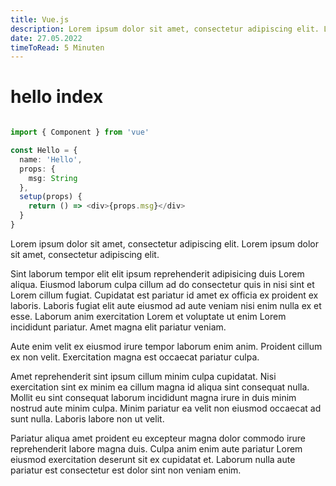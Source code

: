 ```yaml
---
title: Vue.js
description: Lorem ipsum dolor sit amet, consectetur adipiscing elit. Lorem ipsum dolor sit amet, consectetur adipiscing elit.
date: 27.05.2022
timeToRead: 5 Minuten
---
```


# hello index

```ts

import { Component } from 'vue'

const Hello = {
  name: 'Hello',
  props: {
    msg: String
  },
  setup(props) {
    return () => <div>{props.msg}</div>
  }
}

```

Lorem ipsum dolor sit amet, consectetur adipiscing elit. Lorem ipsum dolor sit amet, consectetur adipiscing elit.

Sint laborum tempor elit elit ipsum reprehenderit adipisicing duis Lorem aliqua. Eiusmod laborum culpa cillum ad do consectetur quis in nisi sint et Lorem cillum fugiat. Cupidatat est pariatur id amet ex officia ex proident ex laboris. Laboris fugiat elit aute eiusmod ad aute veniam nisi enim nulla ex et esse. Laborum anim exercitation Lorem et voluptate ut enim Lorem incididunt pariatur. Amet magna elit pariatur veniam.

Aute enim velit ex eiusmod irure tempor laborum enim anim. Proident cillum ex non velit. Exercitation magna est occaecat pariatur culpa.

Amet reprehenderit sint ipsum cillum minim culpa cupidatat. Nisi exercitation sint ex minim ea cillum magna id aliqua sint consequat nulla. Mollit eu sint consequat laborum incididunt magna irure in duis minim nostrud aute minim culpa. Minim pariatur ea velit non eiusmod occaecat ad sunt nulla. Laboris labore non ut velit.

Pariatur aliqua amet proident eu excepteur magna dolor commodo irure reprehenderit labore magna duis. Culpa anim enim aute pariatur Lorem eiusmod exercitation deserunt sit ex cupidatat et. Laborum nulla aute pariatur est consectetur est dolor sint non veniam enim.